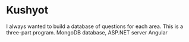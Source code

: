 # Kushyot
I always wanted to build a database of questions for each area. This is a three-part program. MongoDB database, ASP.NET server Angular
